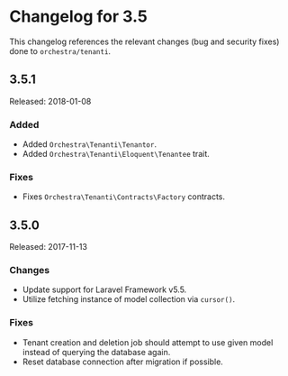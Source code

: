 # Changelog for 3.5

This changelog references the relevant changes (bug and security fixes) done to `orchestra/tenanti`.

## 3.5.1

Released: 2018-01-08

### Added

* Added `Orchestra\Tenanti\Tenantor`.
* Added `Orchestra\Tenanti\Eloquent\Tenantee` trait.

### Fixes

* Fixes `Orchestra\Tenanti\Contracts\Factory` contracts.

## 3.5.0

Released: 2017-11-13

### Changes

* Update support for Laravel Framework v5.5.
* Utilize fetching instance of model collection via `cursor()`.

### Fixes

* Tenant creation and deletion job should attempt to use given model instead of querying the database again.
* Reset database connection after migration if possible.
